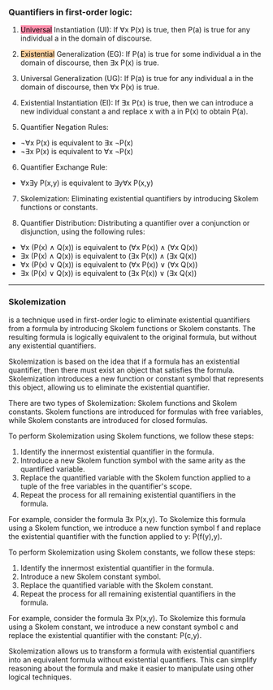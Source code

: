 
### Quantifiers in first-order logic:

1.  <mark style="background: #FF5582A6;">Universal</mark> Instantiation (UI): If ∀x P(x) is true, then P(a) is true for any individual a in the domain of discourse.
    
2.  <mark style="background: #FFB86CA6;">Existential</mark> Generalization (EG): If P(a) is true for some individual a in the domain of discourse, then ∃x P(x) is true.
    
3.  Universal Generalization (UG): If P(a) is true for any individual a in the domain of discourse, then ∀x P(x) is true.
    
4.  Existential Instantiation (EI): If ∃x P(x) is true, then we can introduce a new individual constant a and replace x with a in P(x) to obtain P(a).
    
5.  Quantifier Negation Rules:
    

-   ¬∀x P(x) is equivalent to ∃x ¬P(x)
-   ¬∃x P(x) is equivalent to ∀x ¬P(x)

6.  Quantifier Exchange Rule:

-   ∀x∃y P(x,y) is equivalent to ∃y∀x P(x,y)

7.  Skolemization: Eliminating existential quantifiers by introducing Skolem functions or constants.
    
8.  Quantifier Distribution: Distributing a quantifier over a conjunction or disjunction, using the following rules:
    

-   ∀x (P(x) ∧ Q(x)) is equivalent to (∀x P(x)) ∧ (∀x Q(x))
-   ∃x (P(x) ∧ Q(x)) is equivalent to (∃x P(x)) ∧ (∃x Q(x))
-   ∀x (P(x) ∨ Q(x)) is equivalent to (∀x P(x)) ∨ (∀x Q(x))
-   ∃x (P(x) ∨ Q(x)) is equivalent to (∃x P(x)) ∨ (∃x Q(x))

---

### Skolemization

is a technique used in first-order logic to eliminate existential quantifiers from a formula by introducing Skolem functions or Skolem constants. The resulting formula is logically equivalent to the original formula, but without any existential quantifiers.

Skolemization is based on the idea that if a formula has an existential quantifier, then there must exist an object that satisfies the formula. Skolemization introduces a new function or constant symbol that represents this object, allowing us to eliminate the existential quantifier.

There are two types of Skolemization: Skolem functions and Skolem constants. Skolem functions are introduced for formulas with free variables, while Skolem constants are introduced for closed formulas.

To perform Skolemization using Skolem functions, we follow these steps:

1.  Identify the innermost existential quantifier in the formula.
2.  Introduce a new Skolem function symbol with the same arity as the quantified variable.
3.  Replace the quantified variable with the Skolem function applied to a tuple of the free variables in the quantifier's scope.
4.  Repeat the process for all remaining existential quantifiers in the formula.

For example, consider the formula ∃x P(x,y). To Skolemize this formula using a Skolem function, we introduce a new function symbol f and replace the existential quantifier with the function applied to y: P(f(y),y).

To perform Skolemization using Skolem constants, we follow these steps:

1.  Identify the innermost existential quantifier in the formula.
2.  Introduce a new Skolem constant symbol.
3.  Replace the quantified variable with the Skolem constant.
4.  Repeat the process for all remaining existential quantifiers in the formula.

For example, consider the formula ∃x P(x,y). To Skolemize this formula using a Skolem constant, we introduce a new constant symbol c and replace the existential quantifier with the constant: P(c,y).

Skolemization allows us to transform a formula with existential quantifiers into an equivalent formula without existential quantifiers. This can simplify reasoning about the formula and make it easier to manipulate using other logical techniques.


